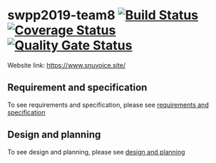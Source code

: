 # swpp2019-team8 [![Build Status](https://travis-ci.org/swsnu/swpp2019-team8.svg?branch=master)](https://travis-ci.org/swsnu/swpp2019-team8) [![Coverage Status](https://coveralls.io/repos/github/swsnu/swpp2019-team8/badge.svg)](https://coveralls.io/github/swsnu/swpp2019-team8) [![Quality Gate Status](https://sonarcloud.io/api/project_badges/measure?project=swsnu_swpp2019-team8&metric=alert_status)](https://sonarcloud.io/dashboard?id=swsnu_swpp2019-team8)

Website link: https://www.snuvoice.site/

## Requirement and specification
To see requirements and specification, please see [requirements and specification](https://github.com/swsnu/swpp2019-team8/wiki/Project-Requirements-and-Specification)

## Design and planning
To see design and planning, please see [design and planning](https://github.com/swsnu/swpp2019-team8/wiki/Design-and-Planning-Document)
